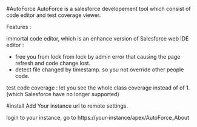 #AutoForce
AutoForce is a salesforce developement tool which consist of code editor and test coverage viewer. 

Features :

immortal code editor, which is an enhance version of Salesforce web IDE editor :
- free you from lock from lock by admin error that causing the page refresh and code change lost.
- detect file changed by timestamp. so you not override other people code.

test code coverage : let you see the whole class coverage instead of of 1. (which Salesforce have no longer supported)

#install
Add Your instance url to remote settings.

login to your instance, go to https://your-instance/apex/AutoForce_About
